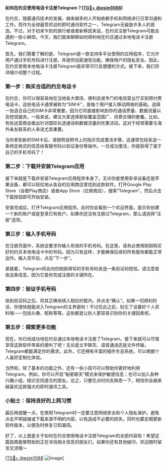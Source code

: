 **如何在约旦使用电话卡注册Telegram？[[TG💪+ @esim1088](https://t.me/s/esim1088)]**

在约旦，随着通讯技术的发展，越来越多的人开始依赖手机和网络进行日常沟通和工作。而作为全球最受欢迎的即时通讯软件之一，Telegram无疑是许多人的首选。不过，对于初来乍到的旅行者或者新移民来说，在约旦注册Telegram可能会遇到一些小麻烦。今天，我们就来聊聊如何顺利地在约旦通过本地电话卡注册Telegram。

首先，我们需要了解的是，Telegram是一款支持多平台使用的应用程序，它允许用户通过手机号码进行注册，并提供加密通信功能，确保用户的隐私安全。因此，在约旦使用本地电话卡注册Telegram是非常可行且便捷的方式。接下来，我们将详细介绍整个过程。

### 第一步：购买合适的约旦电话卡

在约旦，你可以很容易地在当地各大商场、便利店或专门的电信营业厅买到预付费电话卡。这些电话卡通常被称为“SIM卡”，是每个用户接入移动网络的基础。选择一张适合自己的SIM卡非常重要，因为它将直接影响到你的通话质量、数据流量以及短信服务。一般来说，建议大家选择那些覆盖范围广、资费合理的套餐。比如，有些运营商会推出针对国际长途通话和数据流量的优惠活动，这对于经常需要与海外亲友联系的人来说尤其重要。

当你拿到新的SIM卡后，请按照说明书上的指示完成激活步骤。这通常包括发送一条特定格式的信息给客服号码以验证身份等操作。一旦成功激活，你就获得了属于自己的手机号码了！

### 第二步：下载并安装Telegram应用

接下来就是下载并安装Telegram应用程序本身了。无论你是使用安卓设备还是苹果设备，都可以轻松地从各自的应用商店里找到这款软件。打开Google Play Store（谷歌Play商店）或者App Store（应用商店），搜索“Telegram”，然后点击下载按钮即可开始安装。

安装完成后，打开Telegram应用程序。此时你会看到一个欢迎界面，提示你创建一个新的账户或是登录已有账户。如果你还没有注册过Telegram，那么请选择“注册”选项。

### 第三步：输入手机号码

在注册页面中，系统会要求你输入有效的手机号码。在这里，请务必使用刚刚购买好的约旦本地电话卡中的号码。因为只有这样，才能确保后续的所有服务都能正常运作。输入完毕后，点击“下一步”。

紧接着，Telegram将会向你刚刚填写的手机号码发送一条验证码短信。请注意查收这条信息，因为它是你完成注册的关键所在。

### 第四步：验证手机号码

收到验证码之后，将其正确地填入相应的框内，并点击“确认”。如果一切顺利的话，你很快就能进入Telegram的主界面啦！不过在此之前，别忘了设置好个人资料哦——包括头像、昵称等等。这些都是让别人更容易识别你的关键因素呢。

### 第五步：探索更多功能

现在，你已经成功地在约旦通过本地电话卡注册了Telegram。接下来就可以尽情享受这款软件带来的便利了吧！无论是文字聊天、语音通话还是文件传输，Telegram都能满足你的需求。此外，它还拥有丰富的插件生态系统，可以根据个人喜好定制化体验。

当然啦，除了基本的功能之外，还有一些小技巧可以帮助你更好地利用Telegram。例如，你可以开启“秘密聊天”模式来保护敏感信息；也可以加入各种兴趣小组，结识志同道合的朋友。总之，只要花点时间去熟悉一下，相信你会越来越喜欢这款强大的即时通讯工具。

### 小贴士：保持良好的上网习惯

最后再提醒一点，在使用Telegram时一定要注意网络安全和个人隐私保护。避免点击不明链接或下载来源不明的内容，以免造成不必要的损失。同时也要定期更新软件版本，以便及时修复已知漏洞。

好了，以上就是关于如何在约旦使用电话卡注册Telegram的全部内容啦！希望这篇指南能够帮助到正在寻找相关信息的朋友们。如果你还有其他疑问，欢迎随时留言交流哦～

[[TG💪+ @esim1088](https://t.me/s/esim1088) ![Image](https://i.postimg.cc/4NQfJmqS/Snipaste-2025-05-13-00-14-12.png)]